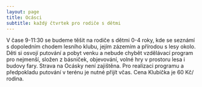```yaml
---
layout: page
title: Ocásci
subtitle: každý čtvrtek pro rodiče s dětmi 
---
```

V čase 9-11:30 se budeme těšit na rodiče s dětmi 0-4 roky, kde se seznámí s dopoledním chodem lesního klubu, jejím zázemím a přírodou s lesy okolo. Děti si osvojí putování a pobyt venku a nebude chybět vzdělávací program pro nejmenší, složen z básniček, objevování, volné hry v prostoru lesa i budovy fary. 
Strava na Ocásky není zajištěna. 
Pro realizaci programu a předpokladu putování v terénu je nutné přijít včas. 
Cena Klubíčka je 60 Kč/ rodina.

